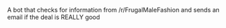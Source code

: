 A bot that checks for information from /r/FrugalMaleFashion and sends an email if the deal is REALLY good
